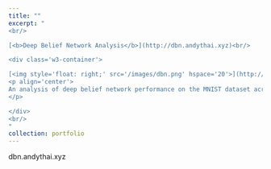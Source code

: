 ```yaml
---
title: ""
excerpt: "    
<br/>

[<b>Deep Belief Network Analysis</b>](http://dbn.andythai.xyz)<br/>

<div class='w3-container'>

[<img style='float: right;' src='/images/dbn.png' hspace='20'>](http://dbn.andythai.xyz)
<p align='center'>
An analysis of deep belief network performance on the MNIST dataset across different parameters.
</p>

</div>
<br/>
"
collection: portfolio
---
```


dbn.andythai.xyz
